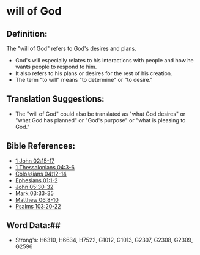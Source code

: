 # will of God #

## Definition: ##

The "will of God" refers to God's desires and plans.
 
* God's will especially  relates to his interactions with people and how he wants people to respond to him.
* It also refers to his plans or desires for the rest of his creation.
* The term "to will" means "to determine" or "to desire."

## Translation Suggestions: ##

* The "will of God" could also be translated as "what God desires" or "what God has planned" or "God's purpose" or "what is pleasing to God."

## Bible References: ##

* [1 John 02:15-17](rc://en/tn/help/1jn/02/15)
* [1 Thessalonians 04:3-6](rc://en/tn/help/1th/04/03)
* [Colossians 04:12-14](rc://en/tn/help/col/04/12)
* [Ephesians 01:1-2](rc://en/tn/help/eph/01/01)
* [John 05:30-32](rc://en/tn/help/jhn/05/30)
* [Mark 03:33-35](rc://en/tn/help/mrk/03/33)
* [Matthew 06:8-10](rc://en/tn/help/mat/06/08)
* [Psalms 103:20-22](rc://en/tn/help/psa/103/020)

## Word Data:##

* Strong's: H6310, H6634, H7522, G1012, G1013, G2307, G2308, G2309, G2596

